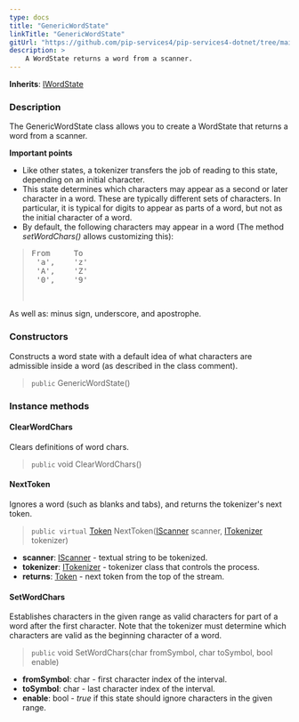 ```yaml
---
type: docs
title: "GenericWordState"
linkTitle: "GenericWordState"
gitUrl: "https://github.com/pip-services4/pip-services4-dotnet/tree/main/pip-services4-expressions-dotnet"
description: > 
    A WordState returns a word from a scanner. 
---
```


**Inherits**: [IWordState](../../iword_state)

### Description

The GenericWordState class allows you to create a WordState that returns a word from a scanner.

**Important points**

- Like other states, a tokenizer transfers the job of reading to this state, depending on an initial character.
- This state determines which characters may appear as a second or later character in a word. These are typically different sets of characters. In particular, it is typical for digits to appear as parts of a word, but not as the initial character of a word.
- By default, the following characters may appear in a word (The method *setWordChars()* allows customizing this):
<blockquote><pre>
From     To
 'a',    'z'
 'A',    'Z'
 '0',    '9'
   
</pre></blockquote>
As well as: minus sign, underscore, and apostrophe.

### Constructors
Constructs a word state with a default idea of what characters
are admissible inside a word (as described in the class comment).

> `public` GenericWordState()

### Instance methods


#### ClearWordChars
Clears definitions of word chars.

> `public` void ClearWordChars()

#### NextToken
Ignores a word (such as blanks and tabs), and returns the tokenizer's next token.

> `public virtual` [Token](../../token) NextToken([IScanner](../../../io/iscanner) scanner, [ITokenizer](../../itokenizer) tokenizer)

- **scanner**: [IScanner](../../../io/iscanner) - textual string to be tokenized.
- **tokenizer**: [ITokenizer](../../itokenizer) - tokenizer class that controls the process.
- **returns**: [Token](../../token) - next token from the top of the stream.

#### SetWordChars
Establishes characters in the given range as valid characters for part of a word after the first character. Note that the tokenizer must determine which characters are valid as the beginning character of a word.

> `public` void SetWordChars(char fromSymbol, char toSymbol, bool enable)

- **fromSymbol**: char - first character index of the interval.
- **toSymbol**: char - last character index of the interval.
- **enable**: bool - *true* if this state should ignore characters in the given range.
